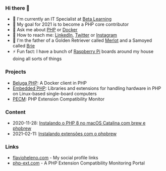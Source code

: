 ### Hi there 👋

- 💼  I'm currently an IT Specialist at [Beta Learning](https://betalearning.com.br)
- 🔭  My goal for 2021 is to become a PHP core contributor
- 💬  Ask me about [PHP](https://php.net) or [Docker](https://docker.com)
- 📨  How to reach me: [LinkedIn](https://www.linkedin.com/in/flavioheleno/), [Twitter](https://twitter.com/flavioheleno) or [Instagram](https://instagram.com/flavioheleno)
- 🐶  I'm the father of a Golden Retriever called [Merlot](https://instagram.com/merlot.golden) and a Samoyed called [Brie](https://instagram.com/brie.samoyed)
- ⚡  Fun fact: I have a bunch of [Raspberry Pi](https://www.raspberrypi.org/) boards around my house doing all sorts of things

### Projects

- [Beluga PHP](https://github.com/beluga-php): A Docker client in PHP
- [Embedded PHP](https://github.com/embedded-php): Libraries and extensions for handling hardware in PHP on Linux-based single-board computers
- [PECM](https://github.com/pecm): PHP Extension Compatibility Monitor

### Content

- 2020-11-28: [Instalando o PHP 8 no macOS Catalina com brew e phpbrew](content/20201128-instalando-o-php-8-no-macos-com-brew-e-phpbrew.md)
- 2021-02-11: [Instalando extensões com o phpbrew](content/20210211-instalando-extensoes-com-o-phpbrew.md)

### Links

- [flavioheleno.com](https://flavioheleno.com) - My social profile links
- [php-ext.com](https://php-ext.com) - A PHP Extension Compatibility Monitoring Portal
